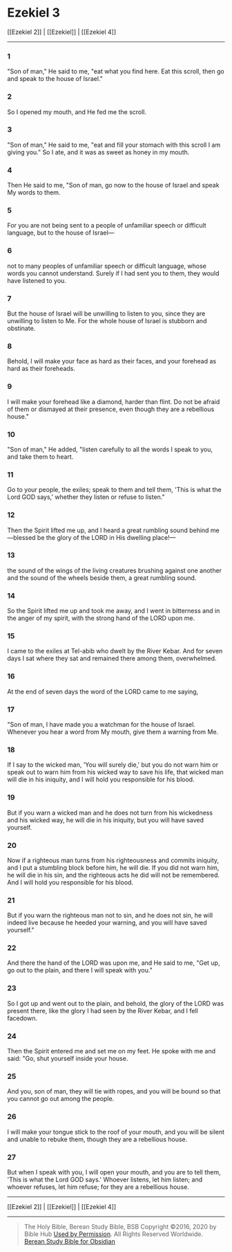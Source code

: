 # Ezekiel 3

[[Ezekiel 2]] | [[Ezekiel]] | [[Ezekiel 4]]

---

### 1
"Son of man," He said to me, "eat what you find here. Eat this scroll, then go and speak to the house of Israel."

### 2
So I opened my mouth, and He fed me the scroll.

### 3
"Son of man," He said to me, "eat and fill your stomach with this scroll I am giving you." So I ate, and it was as sweet as honey in my mouth.

### 4
Then He said to me, "Son of man, go now to the house of Israel and speak My words to them.

### 5
For you are not being sent to a people of unfamiliar speech or difficult language, but to the house of Israel—

### 6
not to many peoples of unfamiliar speech or difficult language, whose words you cannot understand. Surely if I had sent you to them, they would have listened to you.

### 7
But the house of Israel will be unwilling to listen to you, since they are unwilling to listen to Me. For the whole house of Israel is stubborn and obstinate.

### 8
Behold, I will make your face as hard as their faces, and your forehead as hard as their foreheads.

### 9
I will make your forehead like a diamond, harder than flint. Do not be afraid of them or dismayed at their presence, even though they are a rebellious house."

### 10
"Son of man," He added, "listen carefully to all the words I speak to you, and take them to heart.

### 11
Go to your people, the exiles; speak to them and tell them, 'This is what the Lord GOD says,' whether they listen or refuse to listen."

### 12
Then the Spirit lifted me up, and I heard a great rumbling sound behind me—blessed be the glory of the LORD in His dwelling place!—

### 13
the sound of the wings of the living creatures brushing against one another and the sound of the wheels beside them, a great rumbling sound.

### 14
So the Spirit lifted me up and took me away, and I went in bitterness and in the anger of my spirit, with the strong hand of the LORD upon me.

### 15
I came to the exiles at Tel-abib who dwelt by the River Kebar. And for seven days I sat where they sat and remained there among them, overwhelmed.

### 16
At the end of seven days the word of the LORD came to me saying,

### 17
"Son of man, I have made you a watchman for the house of Israel. Whenever you hear a word from My mouth, give them a warning from Me.

### 18
If I say to the wicked man, 'You will surely die,' but you do not warn him or speak out to warn him from his wicked way to save his life, that wicked man will die in his iniquity, and I will hold you responsible for his blood.

### 19
But if you warn a wicked man and he does not turn from his wickedness and his wicked way, he will die in his iniquity, but you will have saved yourself.

### 20
Now if a righteous man turns from his righteousness and commits iniquity, and I put a stumbling block before him, he will die. If you did not warn him, he will die in his sin, and the righteous acts he did will not be remembered. And I will hold you responsible for his blood.

### 21
But if you warn the righteous man not to sin, and he does not sin, he will indeed live because he heeded your warning, and you will have saved yourself."

### 22
And there the hand of the LORD was upon me, and He said to me, "Get up, go out to the plain, and there I will speak with you."

### 23
So I got up and went out to the plain, and behold, the glory of the LORD was present there, like the glory I had seen by the River Kebar, and I fell facedown.

### 24
Then the Spirit entered me and set me on my feet. He spoke with me and said: "Go, shut yourself inside your house.

### 25
And you, son of man, they will tie with ropes, and you will be bound so that you cannot go out among the people.

### 26
I will make your tongue stick to the roof of your mouth, and you will be silent and unable to rebuke them, though they are a rebellious house.

### 27
But when I speak with you, I will open your mouth, and you are to tell them, 'This is what the Lord GOD says.' Whoever listens, let him listen; and whoever refuses, let him refuse; for they are a rebellious house.

---

[[Ezekiel 2]] | [[Ezekiel]] | [[Ezekiel 4]]

---

> The Holy Bible, Berean Study Bible, BSB
> Copyright &copy;2016, 2020 by Bible Hub
> [Used by Permission](https://berean.bible/terms.htm). All Rights Reserved Worldwide.
> [Berean Study Bible for Obsidian](https://github.com/gapmiss/berean-study-bible-for-obsidian)</small>

